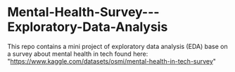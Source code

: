 # Mental-Health-Survey---Exploratory-Data-Analysis
This repo contains a mini project of exploratory data analysis (EDA) base on a survey about mental health in tech found here:
"https://www.kaggle.com/datasets/osmi/mental-health-in-tech-survey"
